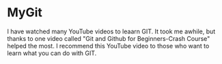 # MyGit

I have watched many YouTube videos to leaarn GIT. It took me awhile, but thanks to one video called "Git and
Github for Beginners-Crash Course" helped the most. I recommend this YouTube video to those who want to learn
what you can do with GIT.
